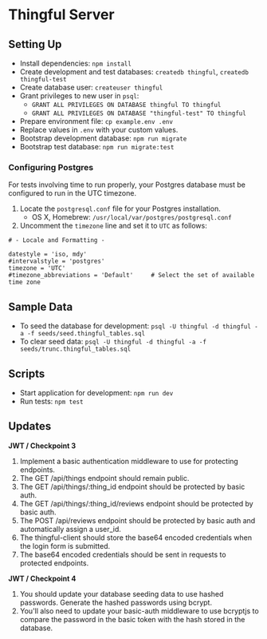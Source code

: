 # Thingful Server

## Setting Up

-   Install dependencies: `npm install`
-   Create development and test databases: `createdb thingful`, `createdb thingful-test`
-   Create database user: `createuser thingful`
-   Grant privileges to new user in `psql`:
    -   `GRANT ALL PRIVILEGES ON DATABASE thingful TO thingful`
    -   `GRANT ALL PRIVILEGES ON DATABASE "thingful-test" TO thingful`
-   Prepare environment file: `cp example.env .env`
-   Replace values in `.env` with your custom values.
-   Bootstrap development database: `npm run migrate`
-   Bootstrap test database: `npm run migrate:test`

### Configuring Postgres

For tests involving time to run properly, your Postgres database must be configured to run in the UTC timezone.

1. Locate the `postgresql.conf` file for your Postgres installation.
    - OS X, Homebrew: `/usr/local/var/postgres/postgresql.conf`
2. Uncomment the `timezone` line and set it to `UTC` as follows:

```
# - Locale and Formatting -

datestyle = 'iso, mdy'
#intervalstyle = 'postgres'
timezone = 'UTC'
#timezone_abbreviations = 'Default'     # Select the set of available time zone
```

## Sample Data

-   To seed the database for development: `psql -U thingful -d thingful -a -f seeds/seed.thingful_tables.sql`
-   To clear seed data: `psql -U thingful -d thingful -a -f seeds/trunc.thingful_tables.sql`

## Scripts

-   Start application for development: `npm run dev`
-   Run tests: `npm test`

## Updates

**JWT / Checkpoint 3**

1. Implement a basic authentication middleware to use for protecting endpoints.
1. The GET /api/things endpoint should remain public.
1. The GET /api/things/:thing_id endpoint should be protected by basic auth.
1. The GET /api/things/:thing_id/reviews endpoint should be protected by basic auth.
1. The POST /api/reviews endpoint should be protected by basic auth and automatically assign a user_id.
1. The thingful-client should store the base64 encoded credentials when the login form is submitted.
1. The base64 encoded credentials should be sent in requests to protected endpoints.

**JWT / Checkpoint 4**

1. You should update your database seeding data to use hashed passwords. Generate the hashed passwords using bcrypt.
1. You'll also need to update your basic-auth middleware to use bcryptjs to compare the password in the basic token with the hash stored in the database.
